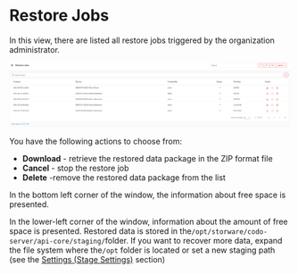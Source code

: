 # Restore Jobs

In this view, there are listed all restore jobs triggered by the organization administrator.

![](../../.gitbook/assets/image%20%2855%29.png)

You have the following actions to choose from:

* **Download** - retrieve the restored data package in the ZIP format file 
* **Cancel** - stop the restore job
* **Delete** -remove the restored data package from the list

In the bottom left corner of the window, the information about free space is presented.

In the lower-left corner of the window, information about the amount of free space is presented. Restored data is stored in the`/opt/storware/codo-server/api-core/staging/`folder. If you want to recover more data, expand the file system where the`/opt` folder is located or set a new staging path \(see the [Settings \(Stage Settings\)](../kodo-admin-portal/settings.md#staging-settings) section\)



 



